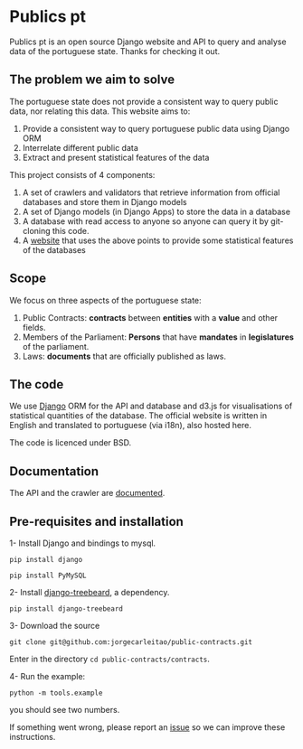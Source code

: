 # Publics pt

Publics pt is an open source Django website and API to query and analyse data of the portuguese state.
Thanks for checking it out.

## The problem we aim to solve

The portuguese state does not provide a consistent way to query public data, nor relating this data.
This website aims to:

1. Provide a consistent way to query portuguese public data using Django ORM
2. Interrelate different public data
3. Extract and present statistical features of the data

This project consists of 4 components:

1. A set of crawlers and validators that retrieve information from official databases and store them in Django models
2. A set of Django models (in Django Apps) to store the data in a database
3. A database with read access to anyone so anyone can query it by git-cloning this code.
4. A [website](http://publicos.pt) that uses the above points to provide some statistical features of the databases

## Scope

We focus on three aspects of the portuguese state:

1. Public Contracts: **contracts** between **entities** with a **value** and other fields.
2. Members of the Parliament: **Persons** that have **mandates** in **legislatures** of the parliament.
3. Laws: **documents** that are officially published as laws.

## The code

We use [Django](https://www.djangoproject.com/) ORM for the API and database
and d3.js for visualisations of statistical quantities of the database.
The official website is written in English and translated to portuguese (via i18n), also hosted here.

The code is licenced under BSD.

## Documentation

The API and the crawler are [documented](http://public-contracts.readthedocs.org/en/latest/).

## Pre-requisites and installation

1- Install Django and bindings to mysql.

`pip install django`

`pip install PyMySQL`

2- Install [django-treebeard](https://github.com/tabo/django-treebeard), a dependency.

`pip install django-treebeard`

3- Download the source

`git clone git@github.com:jorgecarleitao/public-contracts.git`

Enter in the directory `cd public-contracts/contracts`.

4- Run the example:

`python -m tools.example`

you should see two numbers.

If something went wrong, please report an [issue](https://github.com/jorgecarleitao/public-contracts/issues)
so we can improve these instructions.
